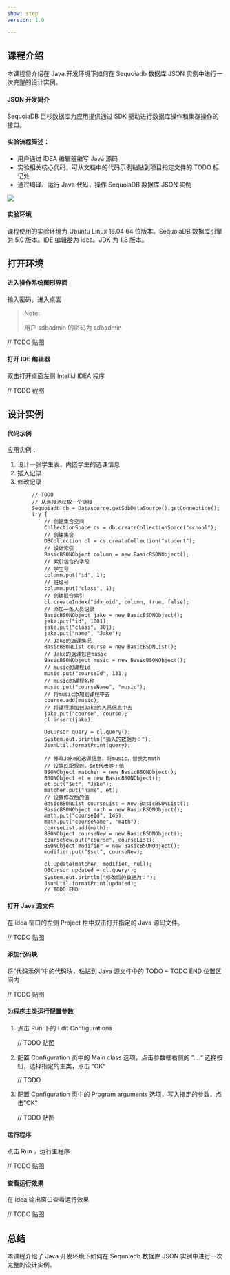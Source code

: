 ```yaml
---
show: step
version: 1.0

---
```


## 课程介绍

本课程将介绍在 Java 开发环境下如何在 Sequoiadb 数据库 JSON 实例中进行一次完整的设计实例。

#### JSON 开发简介

SequoiaDB 巨杉数据库为应用提供通过 SDK 驱动进行数据库操作和集群操作的接口。

#### 实验流程简述：

- 用户通过 IDEA 编辑器编写 Java 源码
- 实验相关核心代码，可从文档中的代码示例粘贴到项目指定文件的 TODO 标记处
- 通过编译、运行 Java 代码，操作 SequoiaDB 数据库 JSON 实例

![](C:\Users\SequoiaDB\Desktop\开发者课程\drawing\net.png)

#### 实验环境

课程使用的实验环境为 Ubuntu Linux 16.04 64 位版本。SequoiaDB 数据库引擎为 5.0 版本。IDE 编辑器为 idea。JDK 为 1.8 版本。

## 打开环境

#### 进入操作系统图形界面

输入密码，进入桌面

>Note:
>
>用户 sdbadmin 的密码为 sdbadmin

 // TODO 贴图

#### 打开 IDE 编辑器

双击打开桌面左侧 IntelliJ IDEA 程序

// TODO 截图

## 设计实例

#### 代码示例

应用实例：

1. 设计一张学生表，内嵌学生的选课信息
2. 插入记录
3. 修改记录

```
        // TODO
        // 从连接池获取一个链接
        Sequoiadb db = Datasource.getSdbDataSource().getConnection();
        try {
            // 创建集合空间
            CollectionSpace cs = db.createCollectionSpace("school");
            // 创建集合
            DBCollection cl = cs.createCollection("student");
            // 设计索引
            BasicBSONObject column = new BasicBSONObject();
            // 索引包含的字段
            // 学生号
            column.put("id", 1);
            // 班级号
            column.put("class", 1);
            // 创建联合索引
            cl.createIndex("idx_oid", column, true, false);
            // 添加一条人员记录
            BasicBSONObject jake = new BasicBSONObject();
            jake.put("id", 1001);
            jake.put("class", 301);
            jake.put("name", "Jake");
            // Jake的选课情况
            BasicBSONList course = new BasicBSONList();
            // Jake的选课包含music
            BasicBSONObject music = new BasicBSONObject();
            // music的课程id
            music.put("courseId", 131);
            // music的课程名称
            music.put("courseName", "music");
            // 将music添加到课程中去
            course.add(music);
            // 将课程添加到Jake的人员信息中去
            jake.put("course", course);
            cl.insert(jake);

            DBCursor query = cl.query();
            System.out.println("插入的数据为：");
            JsonUtil.formatPrint(query);

            // 修改Jake的选课信息，将music，替换为math
            // 设置匹配规则，$et代表等于值
            BSONObject matcher = new BasicBSONObject();
            BSONObject et = new BasicBSONObject();
            et.put("$et", "Jake");
            matcher.put("name", et);
            // 设置修改后的值
            BasicBSONList courseList = new BasicBSONList();
            BasicBSONObject math = new BasicBSONObject();
            math.put("courseId", 145);
            math.put("courseName", "math");
            courseList.add(math);
            BSONObject courseNew = new BasicBSONObject();
            courseNew.put("course", courseList);
            BSONObject modifier = new BasicBSONObject();
            modifier.put("$set", courseNew);

            cl.update(matcher, modifier, null);
            DBCursor updated = cl.query();
            System.out.println("修改后的数据为：");
            JsonUtil.formatPrint(updated);
            // TODO END
```

#### 打开 Java 源文件

在 idea 窗口的左侧 Project 栏中双击打开指定的 Java 源码文件。

//  TODO 贴图

#### 添加代码块

将”代码示例”中的代码块，粘贴到 Java 源文件中的 TODO ~ TODO END 位置区间内

// TODO 贴图

#### 为程序主类运行配置参数

1. 点击 Run 下的 Edit Configurations

   // TODO 贴图

2. 配置 Configuration 页中的 Main class 选项，点击参数框右侧的 ”....“ 选择按钮，选择指定的主类，点击 ”OK“

   // TODO

3. 配置 Configuration 页中的 Program arguments 选项，写入指定的参数，点击”OK“

   // TODO 贴图 

#### 运行程序

点击 Run ，运行主程序

// TODO 贴图

#### 查看运行效果

在 idea 输出窗口查看运行效果

// TODO 贴图

## 总结

本课程介绍了 Java 开发环境下如何在 Sequoiadb 数据库 JSON 实例中进行一次完整的设计实例。
